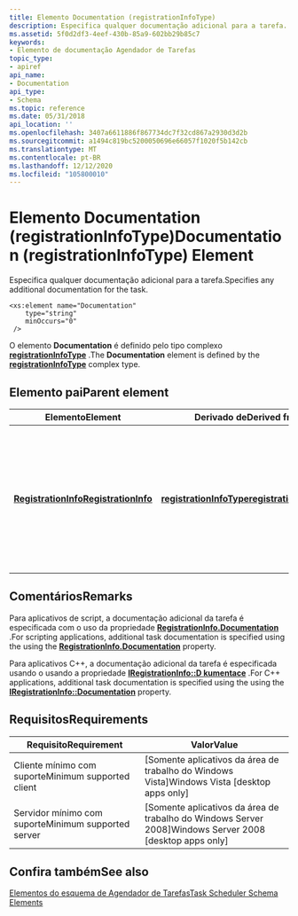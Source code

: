 ```yaml
---
title: Elemento Documentation (registrationInfoType)
description: Especifica qualquer documentação adicional para a tarefa.
ms.assetid: 5f0d2df3-4eef-430b-85a9-602bb29b85c7
keywords:
- Elemento de documentação Agendador de Tarefas
topic_type:
- apiref
api_name:
- Documentation
api_type:
- Schema
ms.topic: reference
ms.date: 05/31/2018
api_location: ''
ms.openlocfilehash: 3407a6611886f867734dc7f32cd867a2930d3d2b
ms.sourcegitcommit: a1494c819bc5200050696e66057f1020f5b142cb
ms.translationtype: MT
ms.contentlocale: pt-BR
ms.lasthandoff: 12/12/2020
ms.locfileid: "105800010"
---
```

# <a name="documentation-registrationinfotype-element"></a><span data-ttu-id="bf7b7-104">Elemento Documentation (registrationInfoType)</span><span class="sxs-lookup"><span data-stu-id="bf7b7-104">Documentation (registrationInfoType) Element</span></span>

<span data-ttu-id="bf7b7-105">Especifica qualquer documentação adicional para a tarefa.</span><span class="sxs-lookup"><span data-stu-id="bf7b7-105">Specifies any additional documentation for the task.</span></span>

``` syntax
<xs:element name="Documentation"
    type="string"
    minOccurs="0"
 />
```

<span data-ttu-id="bf7b7-106">O elemento **Documentation** é definido pelo tipo complexo [**registrationInfoType**](taskschedulerschema-registrationinfotype-complextype.md) .</span><span class="sxs-lookup"><span data-stu-id="bf7b7-106">The **Documentation** element is defined by the [**registrationInfoType**](taskschedulerschema-registrationinfotype-complextype.md) complex type.</span></span>

## <a name="parent-element"></a><span data-ttu-id="bf7b7-107">Elemento pai</span><span class="sxs-lookup"><span data-stu-id="bf7b7-107">Parent element</span></span>



| <span data-ttu-id="bf7b7-108">Elemento</span><span class="sxs-lookup"><span data-stu-id="bf7b7-108">Element</span></span>                                                                           | <span data-ttu-id="bf7b7-109">Derivado de</span><span class="sxs-lookup"><span data-stu-id="bf7b7-109">Derived from</span></span>                                                                         | <span data-ttu-id="bf7b7-110">Descrição</span><span class="sxs-lookup"><span data-stu-id="bf7b7-110">Description</span></span>                                                                                                                         |
|-----------------------------------------------------------------------------------|--------------------------------------------------------------------------------------|-------------------------------------------------------------------------------------------------------------------------------------|
| [<span data-ttu-id="bf7b7-111">**RegistrationInfo**</span><span class="sxs-lookup"><span data-stu-id="bf7b7-111">**RegistrationInfo**</span></span>](taskschedulerschema-registrationinfo-tasktype-element.md) | [<span data-ttu-id="bf7b7-112">**registrationInfoType**</span><span class="sxs-lookup"><span data-stu-id="bf7b7-112">**registrationInfoType**</span></span>](taskschedulerschema-registrationinfotype-complextype.md) | <span data-ttu-id="bf7b7-113">Especifica informações administrativas sobre a tarefa, como o autor da tarefa e a data em que a tarefa é registrada.</span><span class="sxs-lookup"><span data-stu-id="bf7b7-113">Specifies administrative information about the task, such as the author of the task and the date the task is registered.</span></span><br/> |



## <a name="remarks"></a><span data-ttu-id="bf7b7-114">Comentários</span><span class="sxs-lookup"><span data-stu-id="bf7b7-114">Remarks</span></span>

<span data-ttu-id="bf7b7-115">Para aplicativos de script, a documentação adicional da tarefa é especificada com o uso da propriedade [**RegistrationInfo.Documentation**](registrationinfo-documentation.md) .</span><span class="sxs-lookup"><span data-stu-id="bf7b7-115">For scripting applications, additional task documentation is specified using the using the [**RegistrationInfo.Documentation**](registrationinfo-documentation.md) property.</span></span>

<span data-ttu-id="bf7b7-116">Para aplicativos C++, a documentação adicional da tarefa é especificada usando o usando a propriedade [**IRegistrationInfo::D kumentace**](/windows/desktop/api/taskschd/nf-taskschd-iregistrationinfo-get_documentation) .</span><span class="sxs-lookup"><span data-stu-id="bf7b7-116">For C++ applications, additional task documentation is specified using the using the [**IRegistrationInfo::Documentation**](/windows/desktop/api/taskschd/nf-taskschd-iregistrationinfo-get_documentation) property.</span></span>

## <a name="requirements"></a><span data-ttu-id="bf7b7-117">Requisitos</span><span class="sxs-lookup"><span data-stu-id="bf7b7-117">Requirements</span></span>



| <span data-ttu-id="bf7b7-118">Requisito</span><span class="sxs-lookup"><span data-stu-id="bf7b7-118">Requirement</span></span> | <span data-ttu-id="bf7b7-119">Valor</span><span class="sxs-lookup"><span data-stu-id="bf7b7-119">Value</span></span> |
|-------------------------------------|------------------------------------------------------|
| <span data-ttu-id="bf7b7-120">Cliente mínimo com suporte</span><span class="sxs-lookup"><span data-stu-id="bf7b7-120">Minimum supported client</span></span><br/> | <span data-ttu-id="bf7b7-121">\[Somente aplicativos da área de trabalho do Windows Vista\]</span><span class="sxs-lookup"><span data-stu-id="bf7b7-121">Windows Vista \[desktop apps only\]</span></span><br/>       |
| <span data-ttu-id="bf7b7-122">Servidor mínimo com suporte</span><span class="sxs-lookup"><span data-stu-id="bf7b7-122">Minimum supported server</span></span><br/> | <span data-ttu-id="bf7b7-123">\[Somente aplicativos da área de trabalho do Windows Server 2008\]</span><span class="sxs-lookup"><span data-stu-id="bf7b7-123">Windows Server 2008 \[desktop apps only\]</span></span><br/> |



## <a name="see-also"></a><span data-ttu-id="bf7b7-124">Confira também</span><span class="sxs-lookup"><span data-stu-id="bf7b7-124">See also</span></span>

<dl> <dt>

[<span data-ttu-id="bf7b7-125">Elementos do esquema de Agendador de Tarefas</span><span class="sxs-lookup"><span data-stu-id="bf7b7-125">Task Scheduler Schema Elements</span></span>](task-scheduler-schema-elements.md)
</dt> </dl>

 

 






